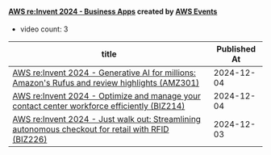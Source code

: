 

#### [AWS re:Invent 2024 - Business Apps](https://www.youtube.com/playlist?list=PL2yQDdvlhXf8ME7oJDTz2vhcfGepYa-j7) created by [AWS Events](https://www.youtube.com/channel/UCdoadna9HFHsxXWhafhNvKw)

* video count: 3 

| title                                                                                                                                             | Published At |
| ------------------------------------------------------------------------------------------------------------------------------------------------- | ------------ |
| [AWS re:Invent 2024 - Generative AI for millions: Amazon's Rufus and review highlights (AMZ301)](https://www.youtube.com/watch?v=CQCXPILHYtE)     | 2024-12-04   |
| [AWS re:Invent 2024 - Optimize and manage your contact center workforce efficiently (BIZ214)](https://www.youtube.com/watch?v=r802MLawvm8)        | 2024-12-04   |
| [AWS re:Invent 2024 - Just walk out: Streamlining autonomous checkout for retail with RFID (BIZ226)](https://www.youtube.com/watch?v=M9Oh_DpV5uI) | 2024-12-03   |